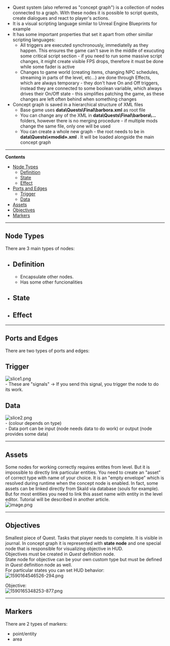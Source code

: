 -   Quest system (also referred as "concept graph") is a collection of nodes connected to a graph. With these nodes it is possible to script quests, create dialogues and react to player's actions.
-   It is a visual scripting language similar to Unreal Engine Blueprints for example
-   It has some important properties that set it apart from other simillar scripting languages:
    -   All triggers are executed synchronously, immediatelly as they happen. This ensures the game can't save in the middle of exucuting some critical script section - if you need to run some massive script changes, it might create visible FPS drops, therefore it must be done while some fader is active
    -   Changes to game world (creating items, changing NPC schedules, streaming in parts of the level, etc...) are done through Effects, which are always temporary - they don't have On and Off triggers, instead they are connected to some boolean variable, which always drives their On/Off state - this simplifies patching the game, as these changes are left often behind when something changes
-   Concept graph is saved in a hierarchical structure of XML files
    -   Base game uses **data\\Quests\\Final\\barbora.xml** as root file
    -   You can change any of the XML in **data\\Quests\\Final\\barbora\\...** folders, however there is no merging procedure - if multiple mods change the same file, only one will be used
    -   You can create a whole new graph - the root needs to be in **data\\Quests\\«modid».xml** . It will be loaded alongside the main concept graph

___

**Contents**

-   [Node Types](chrome-extension://pcmpcfapbekmbjjkdalcgopdkipoggdi/#node-types)
    -   [Definition](chrome-extension://pcmpcfapbekmbjjkdalcgopdkipoggdi/#definition)
    -   [State](chrome-extension://pcmpcfapbekmbjjkdalcgopdkipoggdi/#state)
    -   [Effect](chrome-extension://pcmpcfapbekmbjjkdalcgopdkipoggdi/#effect)
-   [Ports and Edges](chrome-extension://pcmpcfapbekmbjjkdalcgopdkipoggdi/#ports-and-edges)
    -   [Trigger](chrome-extension://pcmpcfapbekmbjjkdalcgopdkipoggdi/#trigger)
    -   [Data](chrome-extension://pcmpcfapbekmbjjkdalcgopdkipoggdi/#data)
-   [Assets](chrome-extension://pcmpcfapbekmbjjkdalcgopdkipoggdi/#assets)
-   [Objectives](chrome-extension://pcmpcfapbekmbjjkdalcgopdkipoggdi/#objectives)
-   [Markers](chrome-extension://pcmpcfapbekmbjjkdalcgopdkipoggdi/#markers)

___

## Node Types

There are 3 main types of nodes:

-   ## Definition
    
    -   Encapsulate other nodes.
    -   Has some other funcionalities
-   ## State
    
-   ## Effect
    

___

## Ports and Edges

There are two types of ports and edges:

## Trigger

![slice1.png](https://warhorse.youtrack.cloud/api/files/496-96?sign=MTc0NzYxMjgwMDAwMHwyLTB8NDk2LTk2fFJlWkxLeWhXd2RFMDJ2YlVseTJ6SVpKQlBPMjZlSWFzZFZkVUJIT3lyRFkNCg&updated=1741616931139)  
\- These are "signals" -> If you send this signal, you trigger the node to do its work.

## Data

![slice2.png](https://warhorse.youtrack.cloud/api/files/496-97?sign=MTc0NzYxMjgwMDAwMHwyLTB8NDk2LTk3fGNINDhYVjdzYlJLS1ZTT2l5bGJiZlNJMkpaYmc0d0g4SkptTXZjQWxHdUkNCg&updated=1741616931139)  
\- (colour depends on type)  
\- Data port can be input (node needs data to do work) or output (node provides some data)

___

## Assets

Some nodes for working correctly requires entites from level. But it is impossible to directly link particular entities. You need to create an "asset" of correct type with name of your choice. It is an "empty envelope" which is resolved during runtime when the concept node is enabled. In fact, some assets can be linked directly from Skald via database (souls for example). But for most entities you need to link this asset name with entity in the level editor. Tutorial will be described in another article.  
![image.png](https://warhorse.youtrack.cloud/api/files/496-109?sign=MTc0NzYxMjgwMDAwMHwyLTB8NDk2LTEwOXxPdnh2NXFxVUtCc2drRUdDdmh5cUE4LWcwV21mVkljcGwyYnAxUHQ5THZzDQo&updated=1741616931139)

___

## Objectives

Smallest piece of Quest. Tasks that player needs to complete. It is visible in journal. In concept graph it is represented with **state node** and one special node that is responsible for visualizing objective in HUD.  
Objectives must be created in _Quest_ definition node.  
State node for objective can be your own custom type but must be defined in _Quest_ definition node as well.  
For particular states you can set HUD behavior:  
![1590164546526-294.png](https://warhorse.youtrack.cloud/api/files/496-113?sign=MTc0NzYxMjgwMDAwMHwyLTB8NDk2LTExM3xCbm5hUlRlaFRSeDRBYzlLMEEyLWRVSWIzN2RObW9rSHhMUktHMXBjMkhrDQo&updated=1741616931139)

Objective:  
![1590165348253-877.png](https://warhorse.youtrack.cloud/api/files/496-112?sign=MTc0NzYxMjgwMDAwMHwyLTB8NDk2LTExMnxXWGJrNVgxQWlRQmlFV2hOX0RPXzRGX2hBZllxS0xtd2lwSEZlaDlJdlFnDQo&updated=1741616931139)

___

## Markers

There are 2 types of markers:

-   point/entity
-   area

